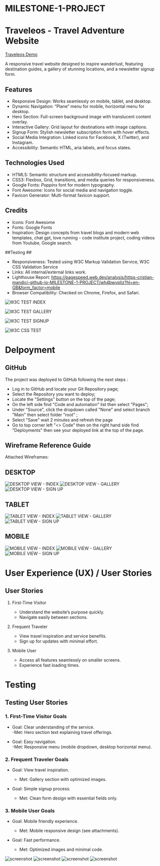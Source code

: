 # MILESTONE-1-PROJECT

# Traveleos - Travel Adventure Website #

[Traveleos Demo](assets/images/demo-screenshot.png) 

A responsive travel website designed to inspire wanderlust, featuring destination guides, a gallery of stunning locations, and a newsletter signup form. 


## Features ##
- Responsive Design: Works seamlessly on mobile, tablet, and desktop.
- Dynamic Navigation: “Plane” menu for mobile, horizontal menu for desktop.
- Hero Section: Full-screen background image with translucent content overlay.
- Interactive Gallery: Grid layout for destinations with image captions.
- Signup Form: Stylish newsletter subscription form with hover effects.
- Social Media Integration: Linked icons for Facebook, X (Twitter), and Instagram.
- Accessibility: Semantic HTML, aria labels, and focus states.


## Technologies Used ##
- HTML5: Semantic structure and accessibility-focused markup.
- CSS3: Flexbox, Grid, transitions, and media queries for responsiveness.
- Google Fonts: *Poppins* font for modern typography.
- Font Awesome: Icons for social media and navigation toggle.
- Favicon Generator: Multi-format favicon support.


## Credits ## 
* Icons: Font Awesome
* Fonts: Google Fonts
* Inspiration: Design concepts from travel blogs and modern web templates, chat gpt, love running - code institute project, coding videos from Youtube, Google search.


##Testing ##
* Responsiveness: Tested using W3C Markup Validation Service, W3C CSS Validation Service
* Links: All internal/external links work.
* Lighthouse Report: https://pagespeed.web.dev/analysis/https-cristian-mandici-github-io-MILESTONE-1-PROJECT/wh4bwvpliz?hl=en-GB&form_factor=mobile
* Browser Compatibility: Checked on Chrome, Firefox, and Safari.


![W3C TEST INDEX](assets/images/index-w3-test.png)

![W3C TEST GALLERY](assets/images/signup-w3-test.png)

![W3C TEST SIGNUP](assets/images/gallery-w3-test.png)

![W3C CSS TEST](assets/images/css-w3c-test.png)


# Delpoyment

## GitHub

The project was deployed to GitHub following the next steps :
* Log in to GitHub and locate your Git Repository page;
* Select the Repository you want to deploy;
* Locate the "Settings" button on the top of the page;
* On the left side find "Code and automation" list then select "Pages";
* Under "Source", click the dropdown called "None" and select branch "Main" then select folder "root" ;
* Select "Save" wait 2 minutes and refresh the page
* Go to top corner left "<> Code" then on the right hand side find "Deployments" then see your deployed link at the top of the page.


## Wireframe Reference Guide ##

Attached Wireframes:

## DESKTOP
![DESKTOP VIEW - INDEX](assets/images/desktop-index.png)
![DESKTOP VIEW - GALLERY](assets/images/desktop-gallery.png)
![DESKTOP VIEW - SIGN UP](assets/images/desktop-signup.png)


## TABLET
![TABLET VIEW - INDEX](assets/images/tablet-index.png)
![TABLET VIEW - GALLERY](assets/images/tablet-gallery.png)
![TABLET VIEW - SIGN UP](assets/images/tablet-signup.png)


## MOBILE
![MOBILE VIEW - INDEX](assets/images/mobile-index.png)
![MOBILE VIEW - GALLERY](assets/images/mobile-gallery.png)
![MOBILE VIEW - SIGN UP](assets/images/mobile-signup.png)



# User Experience (UX) / User Stories  

## User Stories 
1. First-Time Visitor 
   - Understand the website’s purpose quickly.  
   - Navigate easily between sections.  

2. Frequent Traveler 
   - View travel inspiration and service benefits.  
   - Sign up for updates with minimal effort.  

3. Mobile User 
   - Access all features seamlessly on smaller screens.  
   - Experience fast loading times.  



# Testing  

## Testing User Stories

### 1. First-Time Visitor Goals 
- Goal: Clear understanding of the service.  
  -Met: Hero section text explaining travel offerings.  

- Goal: Easy navigation.  
  -Met: Responsive menu (mobile dropdown, desktop horizontal menu).  

### 2. Frequent Traveler Goals  
- Goal: View travel inspiration.  
  - Met: Gallery section with optimized images.  

- Goal: Simple signup process.  
  - Met: Clean form design with essential fields only.  

### 3. Mobile User Goals  
- Goal: Mobile friendly experience.  
  - Met: Mobile responsive design (see attachments).  

- Goal: Fast performance.  
  - Met: Optimized images and minimal code.  

![screenshot](assets/images/test1.png)
![screenshot](assets/images/test2.png)
![screenshot](assets/images/test3.png)
![screenshot](assets/images/test4.png)